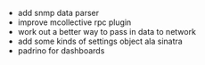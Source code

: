 * add snmp data parser
* improve mcollective rpc plugin
* work out a better way to pass in data to network
* add some kinds of settings object ala sinatra
* padrino for dashboards

